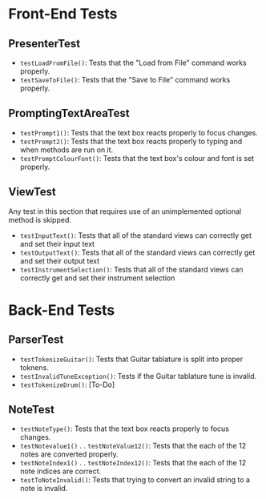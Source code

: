 # Front-End Tests
## PresenterTest
 - `testLoadFromFile()`: Tests that the "Load from File" command works properly.
 - `testSaveToFile()`: Tests that the "Save to File" command works properly.
 
## PromptingTextAreaTest
 - `testPrompt1()`: Tests that the text box reacts properly to focus changes.
 - `testPrompt2()`: Tests that the text box reacts properly to typing and when methods are run on it.
 - `testPromptColourFont()`: Tests that the text box's colour and font is set properly.
 
## ViewTest
Any test in this section that requires use of an unimplemented optional method is skipped.
 - `testInputText()`: Tests that all of the standard views can correctly get and set their input text
 - `testOutputText()`: Tests that all of the standard views can correctly get and set their output text
 - `testInstrumentSelection()`: Tests that all of the standard views can correctly get and set their instrument selection
 
 # Back-End Tests
## ParserTest
 - `testTokenizeGuitar()`: Tests that Guitar tablature is split into proper toknens.
 - `testInvalidTuneException()`: Tests if the Guitar tablature tune is invalid.
 - `testTokenizeDrum()`: [To-Do]
 
## NoteTest
 - `testNoteType()`: Tests that the text box reacts properly to focus changes.
 - `testNotevalue1()` 
        .
        .
   `testNoteValue12()`: Tests that the each of the 12 notes are converted properly.
 - `testNoteIndex1()` 
        .
        .
   `testNoteIndex12()`: Tests that the each of the 12 note indices are correct.
 - `testToNoteInvalid()`: Tests that trying to convert an invalid string to a note is invalid. 
